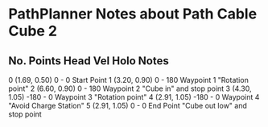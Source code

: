# PathPlanner Notes about Path Cable Cube 2

No.	Points	        Head    Vel	Holo	Notes
-------------------------------------------------
0	(1.69, 0.50)    0	    -   0		Start Point
1	(3.20, 0.90)	0	    -	180		Waypoint 1 "Rotation point"
2	(6.60, 0.90)	0	    -	180		Waypoint 2 "Cube in" and stop point
3	(4.30, 1.05)	-180	-	0		Waypoint 3 "Rotation point"
4	(2.91, 1.05)	-180	-	0		Waypoint 4 "Avoid Charge Station"
5	(2.91, 1.05)	0	    -	0		End Point "Cube out low" and stop point